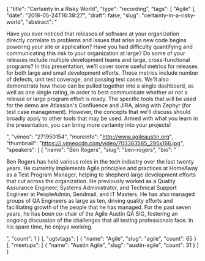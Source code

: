 {
  "title": "Certainty in a Risky World",
  "type": "recording",
  "tags": [
    "Agile"
  ],
  "date": "2018-05-24T16:38:27",
  "draft": false,
  "slug": "certainty-in-a-risky-world",
  "abstract": "<p>Have you ever noticed that releases of software at your organization directly correlate to problems and issues that arise as new code begins powering your site or application? Have you had difficulty quantifying and communicating this risk to your organization at large? Do some of your releases include multiple development teams and large, cross-functional programs? In this presentation, we'll cover some useful metrics for releases for both large and small development efforts. These metrics include number of defects, unit test coverage, and passing test cases. We'll also demonstrate how these can be pulled together into a single dashboard, as well as one single rating, in order to best communicate whether or not a release or large program effort is ready. The specific tools that will be used for the demo are Atlassian's Confluence and JIRA, along with Zephyr (for test case management). However, the concepts that we'll discuss should broadly apply to other tools that may be used. Armed with what you learn in the presentation, you can bring more certainty into your projects!</p>",
  "vimeo": "271950154",
  "moreinfo": "http://www.agileaustin.org",
  "thumbnail": "https://i.vimeocdn.com/video/703383565_295x166.jpg",
  "speakers": [
    {
      "name": "Ben Rogers",
      "slug": "ben-rogers",
      "bio": "<p>Ben Rogers has held various roles in the tech industry over the last twenty years. He currently implements Agile principles and practices at HomeAway as a Test Program Manager, helping to shepherd large development efforts that cut across the organization. He previously worked as a Quality Assurance Engineer, Systems Administrator, and Technical Support Engineer at PeopleAdmin, Sendmail, and IT Masters. He has also managed groups of QA Engineers as large as ten, driving quality efforts and facilitating growth of the people that he has managed. For the past seven years, he has been co-chair of the Agile Austin QA SIG, fostering an ongoing discussion of the challenges that all testing professionals face. In his spare time, he enjoys working.</p>",
      "count": 1
    }
  ],
  "ugtvtags": [
    {
      "name": "Agile",
      "slug": "agile",
      "count": 65
    }
  ],
  "meetups": [
    {
      "name": "Austin Agile",
      "slug": "austin-agile",
      "count": 31
    }
  ]
}